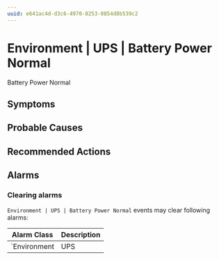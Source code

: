 ```yaml
---
uuid: e641ac4d-d3c6-4970-8253-0854d8b539c2
---
```

# Environment | UPS | Battery Power Normal

Battery Power Normal

## Symptoms

## Probable Causes

## Recommended Actions

## Alarms

### Clearing alarms

`Environment | UPS | Battery Power Normal` events may clear following alarms:

Alarm Class | Description
--- | ---
`Environment | UPS | Battery Power Low` | dispose
